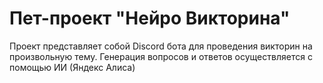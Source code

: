 # Пет-проект "Нейро Викторина"

Проект представляет собой Discord бота для проведения викторин на произвольную тему.
Генерация вопросов и ответов осуществляется с помощью ИИ (Яндекс Алиса)